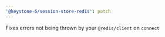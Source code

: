 ```yaml
---
'@keystone-6/session-store-redis': patch
---
```


Fixes errors not being thrown by your `@redis/client` on `connect`
